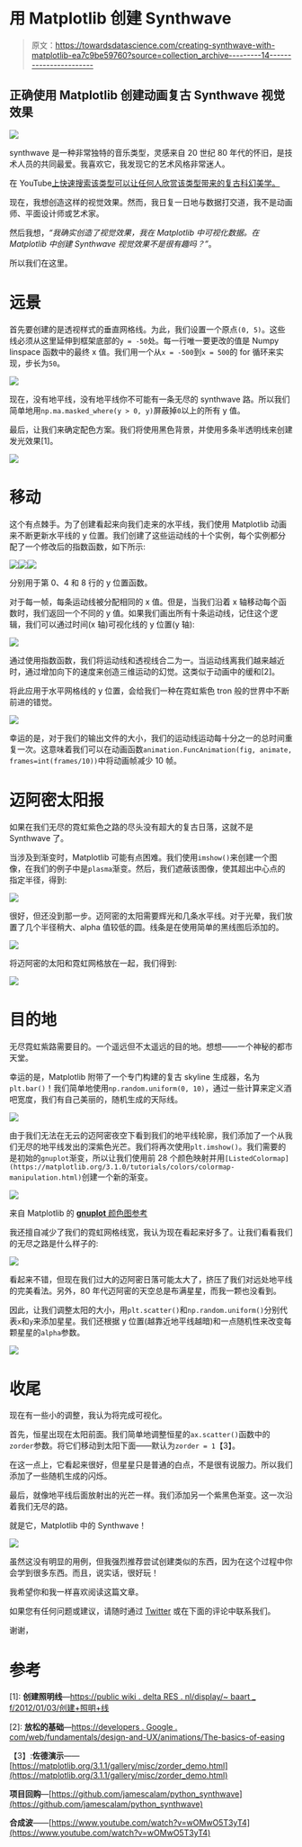 # 用 Matplotlib 创建 Synthwave

> 原文：<https://towardsdatascience.com/creating-synthwave-with-matplotlib-ea7c9be59760?source=collection_archive---------14----------------------->

## 正确使用 Matplotlib 创建动画复古 Synthwave 视觉效果

![](img/d1b9ea16b01402421ece27abff08d964.png)

synthwave 是一种非常独特的音乐类型，灵感来自 20 世纪 80 年代的怀旧，是技术人员的共同最爱。我喜欢它，我发现它的艺术风格非常迷人。

在 YouTube[上快速搜索该类型可以让任何人欣赏该类型带来的复古科幻美学。](https://www.youtube.com/watch?v=wOMwO5T3yT4)

现在，我想创造这样的视觉效果。然而，我日复一日地与数据打交道，我不是动画师、平面设计师或艺术家。

然后我想，*“我确实创造了视觉效果，我在 Matplotlib 中可视化数据。在 Matplotlib 中创建 Synthwave 视觉效果不是很有趣吗？”*。

所以我们在这里。

# 远景

首先要创建的是透视样式的垂直网格线。为此，我们设置一个原点`(0, 5)`。这些线必须从这里延伸到框架底部的`y = -50`处。每一行唯一要更改的值是 Numpy linspace 函数中的最终 x 值。我们用一个从`x = -500`到`x = 500`的 for 循环来实现，步长为`50`。

![](img/c3c237689657e320f39cf1cc36e759e0.png)

现在，没有地平线，没有地平线你不可能有一条无尽的 synthwave 路。所以我们简单地用`np.ma.masked_where(y > 0, y)`屏蔽掉`0`以上的所有 y 值。

最后，让我们来确定配色方案。我们将使用黑色背景，并使用多条半透明线来创建发光效果[1]。

![](img/f398a7f82417bd6e2556dd85e0c11d01.png)

# 移动

这个有点棘手。为了创建看起来向我们走来的水平线，我们使用 Matplotlib 动画来不断更新水平线的 y 位置。我们创建了这些运动线的十个实例，每个实例都分配了一个修改后的指数函数，如下所示:

![](img/8986e6eb2428c589d98cd18298ddc577.png)![](img/35b26250cf05d5a78aa672f9b8e978b1.png)![](img/0d23622109d1bf67b5155e3059051ac6.png)

分别用于第 0、4 和 8 行的 y 位置函数。

对于每一帧，每条运动线被分配相同的 x 值。但是，当我们沿着 x 轴移动每个函数时，我们返回一个不同的 y 值。如果我们画出所有十条运动线，记住这个逻辑，我们可以通过时间(x 轴)可视化线的 y 位置(y 轴):

![](img/bb4818d5741cf1e855351c0cc11251c9.png)

通过使用指数函数，我们将运动线和透视线合二为一。当运动线离我们越来越近时，通过增加向下的速度来创造三维运动的幻觉。这类似于动画中的缓和[2]。

将此应用于水平网格线的 y 位置，会给我们一种在霓虹紫色 tron 般的世界中不断前进的错觉。

![](img/5627c0a32dc089b6d81e8919b0d37818.png)

幸运的是，对于我们的输出文件的大小，我们的运动线运动每十分之一的总时间重复一次。这意味着我们可以在动画函数`animation.FuncAnimation(fig, animate, frames=int(frames/10))`中将动画帧减少 10 帧。

# 迈阿密太阳报

如果在我们无尽的霓虹紫色之路的尽头没有超大的复古日落，这就不是 Synthwave 了。

当涉及到渐变时，Matplotlib 可能有点困难。我们使用`imshow()`来创建一个图像，在我们的例子中是`plasma`渐变。然后，我们遮蔽该图像，使其超出中心点的指定半径，得到:

![](img/7bf049e53052c72e11ea7be5cefa7eeb.png)

很好，但还没到那一步。迈阿密的太阳需要辉光和几条水平线。对于光晕，我们放置了几个半径稍大、alpha 值较低的圆。线条是在使用简单的黑线图后添加的。

![](img/30700523ff4ce9ca0a517d6877ca60ae.png)

将迈阿密的太阳和霓虹网格放在一起，我们得到:

![](img/a8c06e3063aaa0c795aafd928c4f6063.png)

# 目的地

无尽霓虹紫路需要目的。一个遥远但不太遥远的目的地。想想——一个神秘的都市天堂。

幸运的是，Matplotlib 附带了一个专门构建的复古 skyline 生成器，名为`plt.bar()`！我们简单地使用`np.random.uniform(0, 10)`，通过一些计算来定义酒吧宽度，我们有自己美丽的，随机生成的天际线。

![](img/ed16f030c489acb503ee2288c48ae825.png)

由于我们无法在无云的迈阿密夜空下看到我们的地平线轮廓，我们添加了一个从我们无尽的地平线发出的深紫色光芒。我们将再次使用`plt.imshow()`。我们需要的是初始的`gnuplot`渐变，所以让我们使用前 28 个颜色映射并用`[ListedColormap](https://matplotlib.org/3.1.0/tutorials/colors/colormap-manipulation.html)`创建一个新的渐变。

![](img/9ce5464a86e1a0b3cb76033cc5424283.png)

来自 Matplotlib 的 [**gnuplot** 颜色图参考](https://matplotlib.org/3.1.0/gallery/color/colormap_reference.html)

我还擅自减少了我们的霓虹网格线宽，我认为现在看起来好多了。让我们看看我们的无尽之路是什么样子的:

![](img/4791461b2798019a5603f1a72b09df92.png)

看起来不错，但现在我们过大的迈阿密日落可能太大了，挤压了我们对远处地平线的完美看法。另外，80 年代迈阿密的天空总是布满星星，而我一颗也没看到。

因此，让我们调整太阳的大小，用`plt.scatter()`和`np.random.uniform()`分别代表`x`和`y`来添加星星。我们还根据 y 位置(越靠近地平线越暗)和一点随机性来改变每颗星星的`alpha`参数。

![](img/2af243375c6758f2cd0861c71c331504.png)

# 收尾

现在有一些小的调整，我认为将完成可视化。

首先，恒星出现在太阳前面。我们简单地调整恒星的`ax.scatter()`函数中的`zorder`参数。将它们移动到太阳下面——默认为`zorder = 1`【3】。

在这一点上，它看起来很好，但星星只是普通的白点，不是很有说服力。所以我们添加了一些随机生成的闪烁。

最后，就像地平线后面放射出的光芒一样。我们添加另一个紫黑色渐变。这一次沿着我们无尽的路。

就是它，Matplotlib 中的 Synthwave！

![](img/bb64f27ce431317bdabc87d79b1662d0.png)

虽然这没有明显的用例，但我强烈推荐尝试创建类似的东西，因为在这个过程中你会学到很多东西。而且，说实话，很好玩！

我希望你和我一样喜欢阅读这篇文章。

如果您有任何问题或建议，请随时通过 [Twitter](https://twitter.com/jamescalam) 或在下面的评论中联系我们。

谢谢，

# 参考

[1]: **创建照明线**—[https://public wiki . delta RES . nl/display/~ baart _ f/2012/01/03/创建+照明+线](https://publicwiki.deltares.nl/display/~baart_f/2012/01/03/Creating+illuminated+lines)

[2]: **放松的基础**—[https://developers . Google . com/web/fundamentals/design-and-UX/animations/The-basics-of-easing](https://developers.google.com/web/fundamentals/design-and-ux/animations/the-basics-of-easing)

【3】:**佐德演示**——[https://matplotlib.org/3.1.1/gallery/misc/zorder_demo.html](https://matplotlib.org/3.1.1/gallery/misc/zorder_demo.html)

**项目回购**—[https://github.com/jamescalam/python_synthwave](https://github.com/jamescalam/python_synthwave)

**合成波**——[https://www.youtube.com/watch?v=wOMwO5T3yT4](https://www.youtube.com/watch?v=wOMwO5T3yT4)